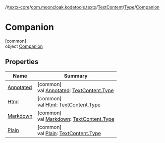 //[textx-core](../../../../../index.md)/[com.mooncloak.kodetools.textx](../../../index.md)/[TextContent](../../index.md)/[Type](../index.md)/[Companion](index.md)

# Companion

[common]\
object [Companion](index.md)

## Properties

| Name | Summary |
|---|---|
| [Annotated](-annotated.md) | [common]<br>val [Annotated](-annotated.md): [TextContent.Type](../index.md) |
| [Html](-html.md) | [common]<br>val [Html](-html.md): [TextContent.Type](../index.md) |
| [Markdown](-markdown.md) | [common]<br>val [Markdown](-markdown.md): [TextContent.Type](../index.md) |
| [Plain](-plain.md) | [common]<br>val [Plain](-plain.md): [TextContent.Type](../index.md) |
